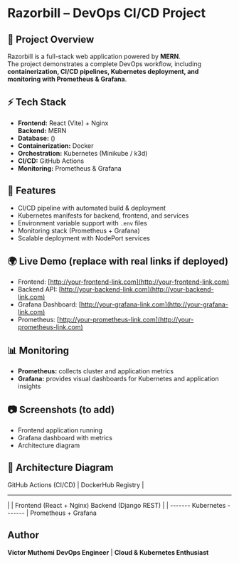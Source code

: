 # Razorbill – DevOps CI/CD Project

## 📌 Project Overview

Razorbill is a full-stack web application powered by **MERN**.  
The project demonstrates a complete DevOps workflow, including **containerization, CI/CD pipelines, Kubernetes deployment, and monitoring with Prometheus & Grafana**.

## ⚡ Tech Stack

- **Frontend:** React (Vite) + Nginx  
  **Backend:** MERN
- **Database:** ()
- **Containerization:** Docker
- **Orchestration:** Kubernetes (Minikube / k3d)
- **CI/CD:** GitHub Actions
- **Monitoring:** Prometheus & Grafana

## 🚀 Features

- CI/CD pipeline with automated build & deployment
- Kubernetes manifests for backend, frontend, and services
- Environment variable support with `.env` files
- Monitoring stack (Prometheus + Grafana)
- Scalable deployment with NodePort services

## 🌍 Live Demo (replace with real links if deployed)

- Frontend: [http://your-frontend-link.com](http://your-frontend-link.com)
- Backend API: [http://your-backend-link.com](http://your-backend-link.com)
- Grafana Dashboard: [http://your-grafana-link.com](http://your-grafana-link.com)
- Prometheus: [http://your-prometheus-link.com](http://your-prometheus-link.com)

## 📊 Monitoring

- **Prometheus:** collects cluster and application metrics
- **Grafana:** provides visual dashboards for Kubernetes and application insights

## 📷 Screenshots (to add)

- Frontend application running
- Grafana dashboard with metrics
- Architecture diagram

## 📐 Architecture Diagram

GitHub Actions (CI/CD)
|
DockerHub Registry
|

---

| |
Frontend (React + Nginx) Backend (Django REST)
| |
------- Kubernetes -------
|
Prometheus + Grafana

## Author

**Victor Muthomi**
**DevOps Engineer** | **Cloud & Kubernetes Enthusiast**
